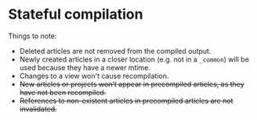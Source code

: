 # Stateful compilation

Things to note:

- Deleted articles are not removed from the compiled output.
- Newly created articles in a closer location (e.g. not in a `_common`) will be used because
  they have a newer mtime.
- Changes to a view won't cause recompilation.
- ~~New articles or projects won't appear in precompiled articles, as they have not been recompiled.~~
- ~~References to non-existent articles in precompiled articles are not invalidated.~~
